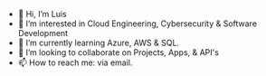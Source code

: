 - 👋 Hi, I’m Luis 
- 👀 I’m interested in Cloud Engineering, Cybersecurity & Software Development
- 🌱 I’m currently learning Azure, AWS & SQL.
- 💞️ I’m looking to collaborate on Projects, Apps, & API's
- 📫 How to reach me: via email.

<!---
lmo9d/lmo9d is a ✨ special ✨ repository because its `README.md` (this file) appears on your GitHub profile.
You can click the Preview link to take a look at your changes.
--->
